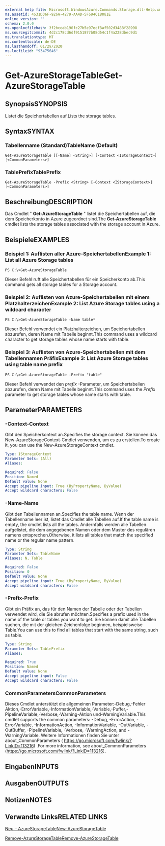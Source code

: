 ```yaml
---
external help file: Microsoft.WindowsAzure.Commands.Storage.dll-Help.xml
ms.assetid: 4631D36F-926A-4279-AA4D-5F694C18081E
online version: ''
schema: 2.0.0
ms.openlocfilehash: 3f2bccab190fc27b5e97ecf3af502d3488f28998
ms.sourcegitcommit: 4d2c178cd6df9151877b08d54c1f4a228dbec9d1
ms.translationtype: MT
ms.contentlocale: de-DE
ms.lasthandoff: 01/29/2020
ms.locfileid: "93475646"
---
```

# <span data-ttu-id="5952f-101">Get-AzureStorageTable</span><span class="sxs-lookup"><span data-stu-id="5952f-101">Get-AzureStorageTable</span></span>

## <span data-ttu-id="5952f-102">Synopsis</span><span class="sxs-lookup"><span data-stu-id="5952f-102">SYNOPSIS</span></span>
<span data-ttu-id="5952f-103">Listet die Speichertabellen auf.</span><span class="sxs-lookup"><span data-stu-id="5952f-103">Lists the storage tables.</span></span>

## <span data-ttu-id="5952f-104">Syntax</span><span class="sxs-lookup"><span data-stu-id="5952f-104">SYNTAX</span></span>

### <span data-ttu-id="5952f-105">Tabellenname (Standard)</span><span class="sxs-lookup"><span data-stu-id="5952f-105">TableName (Default)</span></span>
```
Get-AzureStorageTable [[-Name] <String>] [-Context <IStorageContext>] [<CommonParameters>]
```

### <span data-ttu-id="5952f-106">TablePrefix</span><span class="sxs-lookup"><span data-stu-id="5952f-106">TablePrefix</span></span>
```
Get-AzureStorageTable -Prefix <String> [-Context <IStorageContext>] [<CommonParameters>]
```

## <span data-ttu-id="5952f-107">Beschreibung</span><span class="sxs-lookup"><span data-stu-id="5952f-107">DESCRIPTION</span></span>
<span data-ttu-id="5952f-108">Das Cmdlet " **Get-AzureStorageTable** " listet die Speichertabellen auf, die dem Speicherkonto in Azure zugeordnet sind.</span><span class="sxs-lookup"><span data-stu-id="5952f-108">The **Get-AzureStorageTable** cmdlet lists the storage tables associated with the storage account in Azure.</span></span>

## <span data-ttu-id="5952f-109">Beispiele</span><span class="sxs-lookup"><span data-stu-id="5952f-109">EXAMPLES</span></span>

### <span data-ttu-id="5952f-110">Beispiel 1: Auflisten aller Azure-Speichertabellen</span><span class="sxs-lookup"><span data-stu-id="5952f-110">Example 1: List all Azure Storage tables</span></span>
```
PS C:\>Get-AzureStorageTable
```

<span data-ttu-id="5952f-111">Dieser Befehl ruft alle Speichertabellen für ein Speicherkonto ab.</span><span class="sxs-lookup"><span data-stu-id="5952f-111">This command gets all storage tables for a Storage account.</span></span>

### <span data-ttu-id="5952f-112">Beispiel 2: Auflisten von Azure-Speichertabellen mit einem Platzhalterzeichen</span><span class="sxs-lookup"><span data-stu-id="5952f-112">Example 2: List Azure Storage tables using a wildcard character</span></span>
```
PS C:\>Get-AzureStorageTable -Name table*
```

<span data-ttu-id="5952f-113">Dieser Befehl verwendet ein Platzhalterzeichen, um Speichertabellen abzurufen, deren Name mit Tabelle beginnt.</span><span class="sxs-lookup"><span data-stu-id="5952f-113">This command uses a wildcard character to get storage tables whose name starts with table.</span></span>

### <span data-ttu-id="5952f-114">Beispiel 3: Auflisten von Azure-Speichertabellen mit dem Tabellennamen Präfix</span><span class="sxs-lookup"><span data-stu-id="5952f-114">Example 3: List Azure Storage tables using table name prefix</span></span>
```
PS C:\>Get-AzureStorageTable -Prefix "table"
```

<span data-ttu-id="5952f-115">Dieser Befehl verwendet den *prefix* -Parameter, um Speichertabellen abzurufen, deren Name mit Tabelle beginnt.</span><span class="sxs-lookup"><span data-stu-id="5952f-115">This command uses the *Prefix* parameter to get storage tables whose name starts with table.</span></span>

## <span data-ttu-id="5952f-116">Parameter</span><span class="sxs-lookup"><span data-stu-id="5952f-116">PARAMETERS</span></span>

### <span data-ttu-id="5952f-117">-Context</span><span class="sxs-lookup"><span data-stu-id="5952f-117">-Context</span></span>
<span data-ttu-id="5952f-118">Gibt den Speicherkontext an.</span><span class="sxs-lookup"><span data-stu-id="5952f-118">Specifies the storage context.</span></span>
<span data-ttu-id="5952f-119">Sie können das New-AzureStorageContext-Cmdlet verwenden, um es zu erstellen.</span><span class="sxs-lookup"><span data-stu-id="5952f-119">To create it, you can use the New-AzureStorageContext cmdlet.</span></span>

```yaml
Type: IStorageContext
Parameter Sets: (All)
Aliases: 

Required: False
Position: Named
Default value: None
Accept pipeline input: True (ByPropertyName, ByValue)
Accept wildcard characters: False
```

### <span data-ttu-id="5952f-120">-Name</span><span class="sxs-lookup"><span data-stu-id="5952f-120">-Name</span></span>
<span data-ttu-id="5952f-121">Gibt den Tabellennamen an.</span><span class="sxs-lookup"><span data-stu-id="5952f-121">Specifies the table name.</span></span>
<span data-ttu-id="5952f-122">Wenn der Tabellenname leer ist, listet das Cmdlet alle Tabellen auf.</span><span class="sxs-lookup"><span data-stu-id="5952f-122">If the table name is empty, the cmdlet lists all the tables.</span></span>
<span data-ttu-id="5952f-123">Andernfalls werden alle Tabellen aufgelistet, die dem angegebenen Namen oder dem Muster des regulären namens entsprechen.</span><span class="sxs-lookup"><span data-stu-id="5952f-123">Otherwise, it lists all tables that match the specified name or the regular name pattern.</span></span>

```yaml
Type: String
Parameter Sets: TableName
Aliases: N, Table

Required: False
Position: 0
Default value: None
Accept pipeline input: True (ByPropertyName, ByValue)
Accept wildcard characters: False
```

### <span data-ttu-id="5952f-124">-Prefix</span><span class="sxs-lookup"><span data-stu-id="5952f-124">-Prefix</span></span>
<span data-ttu-id="5952f-125">Gibt ein Präfix an, das für den Namen der Tabelle oder der Tabellen verwendet wird, die Sie abrufen möchten.</span><span class="sxs-lookup"><span data-stu-id="5952f-125">Specifies a prefix used in the name of the table or tables you want to get.</span></span>
<span data-ttu-id="5952f-126">Sie können damit alle Tabellen suchen, die mit der gleichen Zeichenfolge beginnen, beispielsweise Table.</span><span class="sxs-lookup"><span data-stu-id="5952f-126">You can use this to find all tables that start with the same string, such as table.</span></span>

```yaml
Type: String
Parameter Sets: TablePrefix
Aliases: 

Required: True
Position: Named
Default value: None
Accept pipeline input: False
Accept wildcard characters: False
```

### <span data-ttu-id="5952f-127">CommonParameters</span><span class="sxs-lookup"><span data-stu-id="5952f-127">CommonParameters</span></span>
<span data-ttu-id="5952f-128">Dieses Cmdlet unterstützt die allgemeinen Parameter:-Debug,-Fehler Aktion,-ErrorVariable,-InformationVariable,-Variable,-Puffer,-PipelineVariable,-Verbose,-Warning-Aktion und-WarningVariable.</span><span class="sxs-lookup"><span data-stu-id="5952f-128">This cmdlet supports the common parameters: -Debug, -ErrorAction, -ErrorVariable, -InformationAction, -InformationVariable, -OutVariable, -OutBuffer, -PipelineVariable, -Verbose, -WarningAction, and -WarningVariable.</span></span> <span data-ttu-id="5952f-129">Weitere Informationen finden Sie unter about_CommonParameters ( https://go.microsoft.com/fwlink/?LinkID=113216) .</span><span class="sxs-lookup"><span data-stu-id="5952f-129">For more information, see about_CommonParameters (https://go.microsoft.com/fwlink/?LinkID=113216).</span></span>

## <span data-ttu-id="5952f-130">Eingaben</span><span class="sxs-lookup"><span data-stu-id="5952f-130">INPUTS</span></span>

## <span data-ttu-id="5952f-131">Ausgaben</span><span class="sxs-lookup"><span data-stu-id="5952f-131">OUTPUTS</span></span>

## <span data-ttu-id="5952f-132">Notizen</span><span class="sxs-lookup"><span data-stu-id="5952f-132">NOTES</span></span>

## <span data-ttu-id="5952f-133">Verwandte Links</span><span class="sxs-lookup"><span data-stu-id="5952f-133">RELATED LINKS</span></span>

[<span data-ttu-id="5952f-134">Neu – AzureStorageTable</span><span class="sxs-lookup"><span data-stu-id="5952f-134">New-AzureStorageTable</span></span>](./New-AzureStorageTable.md)

[<span data-ttu-id="5952f-135">Remove-AzureStorageTable</span><span class="sxs-lookup"><span data-stu-id="5952f-135">Remove-AzureStorageTable</span></span>](./Remove-AzureStorageTable.md)


